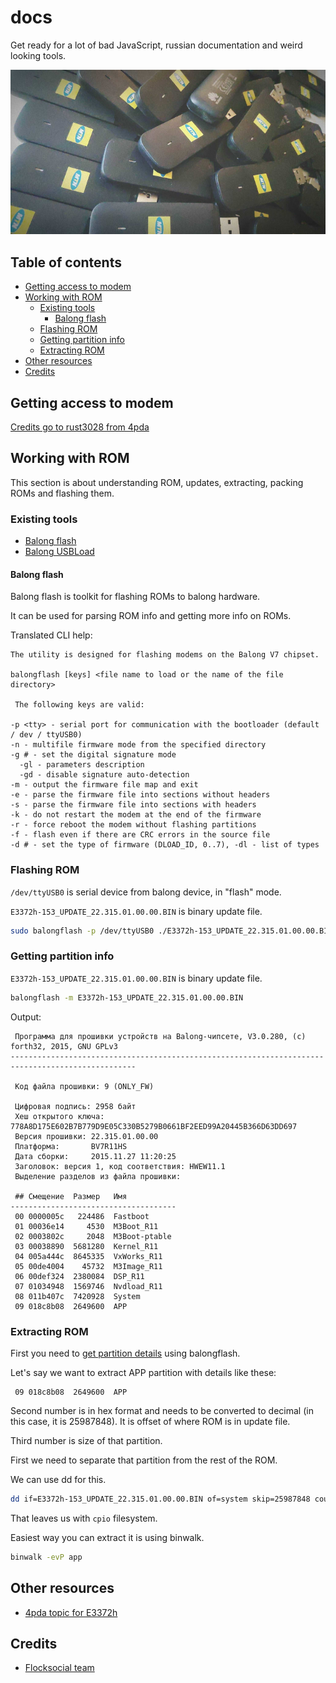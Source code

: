 # docs

Get ready for a lot of bad JavaScript, russian documentation and weird looking tools. 

![Modems](https://github.com/balong-toolkit/docs/raw/master/images/modems.jpg)

## Table of contents

<!-- vim-markdown-toc GFM -->

* [Getting access to modem](#getting-access-to-modem)
* [Working with ROM](#working-with-rom)
	* [Existing tools](#existing-tools)
		* [Balong flash](#balong-flash)
	* [Flashing ROM](#flashing-rom)
	* [Getting partition info](#getting-partition-info)
	* [Extracting ROM](#extracting-rom)
* [Other resources](#other-resources)
* [Credits](#credits)

<!-- vim-markdown-toc -->

## Getting access to modem

[Credits go to rust3028 from 4pda](https://4pda.ru/forum/index.php?s=&showtopic=582284&view=findpost&p=37475499)

## Working with ROM

This section is about understanding ROM, updates, extracting, packing ROMs and flashing them. 

### Existing tools

* [Balong flash](https://github.com/forth32/balongflash)
* [Balong USBLoad](https://github.com/forth32/balong-usbdload)

#### Balong flash

Balong flash is toolkit for flashing ROMs to balong hardware. 

It can be used for parsing ROM info and getting more info on ROMs. 

Translated CLI help:

```
The utility is designed for flashing modems on the Balong V7 chipset.

balongflash [keys] <file name to load or the name of the file directory>

 The following keys are valid:

-p <tty> - serial port for communication with the bootloader (default / dev / ttyUSB0)
-n - multifile firmware mode from the specified directory
-g # - set the digital signature mode
  -gl - parameters description
  -gd - disable signature auto-detection
-m - output the firmware file map and exit
-e - parse the firmware file into sections without headers
-s - parse the firmware file into sections with headers
-k - do not restart the modem at the end of the firmware
-r - force reboot the modem without flashing partitions
-f - flash even if there are CRC errors in the source file
-d # - set the type of firmware (DLOAD_ID, 0..7), -dl - list of types
```

### Flashing ROM

`/dev/ttyUSB0` is serial device from balong device, in "flash" mode. 

`E3372h-153_UPDATE_22.315.01.00.00.BIN` is binary update file. 

```bash
sudo balongflash -p /dev/ttyUSB0 ./E3372h-153_UPDATE_22.315.01.00.00.BIN
```

### Getting partition info

`E3372h-153_UPDATE_22.315.01.00.00.BIN` is binary update file. 

```bash
balongflash -m E3372h-153_UPDATE_22.315.01.00.00.BIN
```

Output: 

```
 Программа для прошивки устройств на Balong-чипсете, V3.0.280, (c) forth32, 2015, GNU GPLv3
--------------------------------------------------------------------------------------------------

 Код файла прошивки: 9 (ONLY_FW)
                                 
 Цифровая подпись: 2958 байт
 Хеш открытого ключа: 778A8D175E602B7B779D9E05C330B5279B0661BF2EED99A20445B366D63DD697
 Версия прошивки: 22.315.01.00.00
 Платформа:       BV7R11HS
 Дата сборки:     2015.11.27 11:20:25
 Заголовок: версия 1, код соответствия: HWEW11.1
 Выделение разделов из файла прошивки:

 ## Смещение  Размер   Имя
-------------------------------------
 00 0000005c   224486  Fastboot
 01 00036e14     4530  M3Boot_R11
 02 0003802c     2048  M3Boot-ptable
 03 00038890  5681280  Kernel_R11
 04 005a444c  8645335  VxWorks_R11
 05 00de4004    45732  M3Image_R11
 06 00def324  2380084  DSP_R11
 07 01034948  1569746  Nvdload_R11
 08 011b407c  7420928  System
 09 018c8b08  2649600  APP
```

### Extracting ROM

First you need to [get partition details](#getting-partition-info) using balongflash. 

Let's say we want to extract APP partition with details like these: 

```
 09 018c8b08  2649600  APP
```

Second number is in hex format and needs to be converted to decimal (in this case, it is 25987848). It is offset of where ROM is in update file. 

Third number is size of that partition. 

First we need to separate that partition from the rest of the ROM. 

We can use dd for this. 

```bash
dd if=E3372h-153_UPDATE_22.315.01.00.00.BIN of=system skip=25987848 count=2649600 bs=1 status=progress
```

That leaves us with `cpio` filesystem. 

Easiest way you can extract it is using binwalk. 

```bash
binwalk -evP app
```

## Other resources

* [4pda topic for E3372h](https://4pda.ru/forum/index.php?showtopic=582284)

## Credits

* [Flocksocial team](https://flocksocial.io)

